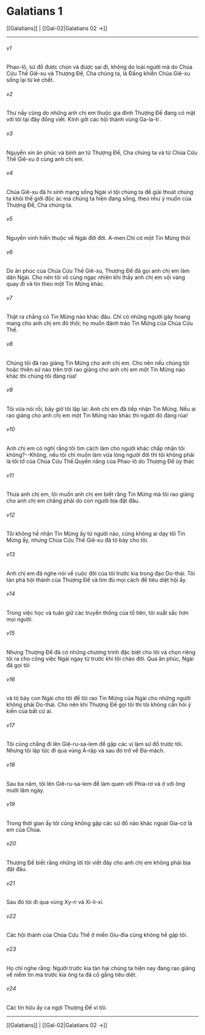# Galatians 1

[[Galatians]] | [[Gal-02|Galatians 02 →]]
***



###### v1 
Phao-lô, sứ đồ được chọn và được sai đi, không do loài người mà do Chúa Cứu Thế Giê-xu và Thượng Đế, Cha chúng ta, là Đấng khiến Chúa Giê-xu sống lại từ kẻ chết. 

###### v2 
Thư nầy cũng do những anh chị em thuộc gia đình Thượng Đế đang có mặt với tôi tại đây đồng viết. Kính gởi các hội thánh vùng Ga-la-ti . 

###### v3 
Nguyền xin ân phúc và bình an từ Thượng Đế, Cha chúng ta và từ Chúa Cứu Thế Giê-xu ở cùng anh chị em. 

###### v4 
Chúa Giê-xu đã hi sinh mạng sống Ngài vì tội chúng ta để giải thoát chúng ta khỏi thế giới độc ác mà chúng ta hiện đang sống, theo như ý muốn của Thượng Đế, Cha chúng ta. 

###### v5 
Nguyền vinh hiển thuộc về Ngài đời đời. A-men.Chỉ có một Tin Mừng thôi 

###### v6 
Do ân phúc của Chúa Cứu Thế Giê-xu, Thượng Đế đã gọi anh chị em làm dân Ngài. Cho nên tôi vô cùng ngạc nhiên khi thấy anh chị em vội vàng quay đi và tin theo một Tin Mừng khác. 

###### v7 
Thật ra chẳng có Tin Mừng nào khác đâu. Chỉ có những người gây hoang mang cho anh chị em đó thôi; họ muốn đánh tráo Tin Mừng của Chúa Cứu Thế. 

###### v8 
Chúng tôi đã rao giảng Tin Mừng cho anh chị em. Cho nên nếu chúng tôi hoặc thiên sứ nào trên trời rao giảng cho anh chị em một Tin Mừng nào khác thì chúng tôi đáng rủa! 

###### v9 
Tôi vừa nói rồi, bây giờ tôi lặp lại: Anh chị em đã tiếp nhận Tin Mừng. Nếu ai rao giảng cho anh chị em một Tin Mừng nào khác thì người đó đáng rủa! 

###### v10 
Anh chị em có nghĩ rằng tôi tìm cách làm cho người khác chấp nhận tôi không?--Không, nếu tôi chỉ muốn làm vừa lòng người đời thì tôi không phải là tôi tớ của Chúa Cứu Thế.Quyền năng của Phao-lô do Thượng Đế ủy thác 

###### v11 
Thưa anh chị em, tôi muốn anh chị em biết rằng Tin Mừng mà tôi rao giảng cho anh chị em chẳng phải do con người bịa đặt đâu. 

###### v12 
Tôi không hề nhận Tin Mừng ấy từ người nào, cũng không ai dạy tôi Tin Mừng ấy, nhưng Chúa Cứu Thế Giê-xu đã tỏ bày cho tôi. 

###### v13 
Anh chị em đã nghe nói về cuộc đời của tôi trước kia trong đạo Do-thái. Tôi tàn phá hội thánh của Thượng Đế và tìm đủ mọi cách để tiêu diệt hội ấy. 

###### v14 
Trong việc học và tuân giữ các truyền thống của tổ tiên, tôi xuất sắc hơn mọi người. 

###### v15 
Nhưng Thượng Đế đã có những chương trình đặc biệt cho tôi và chọn riêng tôi ra cho công việc Ngài ngay từ trước khi tôi chào đời. Qua ân phúc, Ngài đã gọi tôi 

###### v16 
và tỏ bày con Ngài cho tôi để tôi rao Tin Mừng của Ngài cho những người không phải Do-thái. Cho nên khi Thượng Đế gọi tôi thì tôi không cần hỏi ý kiến của bất cứ ai. 

###### v17 
Tôi cũng chẳng đi lên Giê-ru-sa-lem để gặp các vị làm sứ đồ trước tôi. Nhưng tôi lập tức đi qua vùng Á-rập và sau đó trở về Đa-mách. 

###### v18 
Sau ba năm, tôi lên Giê-ru-sa-lem để làm quen với Phia-rơ và ở với ông mười lăm ngày. 

###### v19 
Trong thời gian ấy tôi cũng không gặp các sứ đồ nào khác ngoài Gia-cơ là em của Chúa. 

###### v20 
Thượng Đế biết rằng những lời tôi viết đây cho anh chị em không phải bịa đặt đâu. 

###### v21 
Sau đó tôi đi qua vùng Xy-ri và Xi-li-xi. 

###### v22 
Các hội thánh của Chúa Cứu Thế ở miền Giu-đia cũng không hề gặp tôi. 

###### v23 
Họ chỉ nghe rằng: Người trước kia tàn hại chúng ta hiện nay đang rao giảng về niềm tin mà trước kia ông ta đã cố gắng tiêu diệt. 

###### v24 
Các tín hữu ấy ca ngợi Thượng Đế vì tôi.

***
[[Galatians]] | [[Gal-02|Galatians 02 →]]
